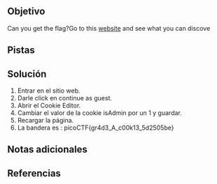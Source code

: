 ## Objetivo
Can you get the flag?Go to this [website](http://saturn.picoctf.net:57741/) and see what you can discove

## Pistas
## Solución
1. Entrar en el sitio web.
2. Darle click en continue as guest.
3. Abrir el Cookie Editor.
4. Cambiar el valor de la cookie isAdmin por un 1 y guardar.
5. Recargar la página.
6. La bandera es :
picoCTF{gr4d3_A_c00k13_5d2505be}
## Notas adicionales
## Referencias
